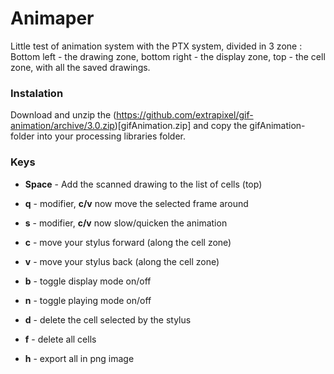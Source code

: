 
# Animaper

Little test of animation system with the PTX system, divided in 3 zone : Bottom left - the drawing zone, bottom right - the display zone, top - the cell zone, with all the saved drawings. 

### Instalation
Download and unzip the (https://github.com/extrapixel/gif-animation/archive/3.0.zip)[gifAnimation.zip] and copy the gifAnimation-folder into your processing libraries folder.

### Keys
*   **Space** - Add the scanned drawing to the list of cells (top)

*   **q** - modifier, **c/v** now move the selected frame around
*   **s** - modifier, **c/v** now slow/quicken the animation


*   **c** - move your stylus forward (along the cell zone)
*   **v** - move your stylus back (along the cell zone)
*   **b** - toggle display mode on/off
*   **n** - toggle playing mode on/off

*   **d** - delete the cell selected by the stylus
*   **f** - delete all cells
*   **h** - export all in png image



